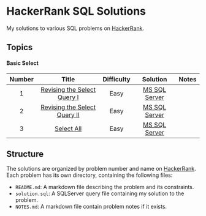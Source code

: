 # HackerRank SQL Solutions

My solutions to various SQL problems on [HackerRank](https://www.hackerrank.com/domains/sql).

## Topics

#### Basic Select

| Number |                                               Title                                                | Difficulty |                                    Solution                                    | Notes |
| :----: | :------------------------------------------------------------------------------------------------: | :--------: | :----------------------------------------------------------------------------: | :---: |
|   1    |  [Revising the Select Query I](https://www.hackerrank.com/challenges/revising-the-select-query/)   |    Easy    | [MS SQL Server](./1-Basic-Select/01-Revising-the-Select-Query-I/Solution.sql)  |       |
|   2    | [Revising the Select Query II](https://www.hackerrank.com/challenges/revising-the-select-query-2/) |    Easy    | [MS SQL Server](./1-Basic-Select/02-Revising-the-Select-Query-II/Solution.sql) |       |
|   3    |                [Select All](https://www.hackerrank.com/challenges/select-all-sql/)                 |    Easy    |          [MS SQL Server](./1-Basic-Select/03-Select-All/Solution.sql)          |       |

## Structure

The solutions are organized by problem number and name on [HackerRank](https://www.hackerrank.com/domains/sql). Each problem has its own directory, containing the following files:

- `README.md`: A markdown file describing the problem and its constraints.
- `solution.sql`: A SQLServer query file containing my solution to the problem.
- `NOTES.md`: A markdown file contain problem notes if it exists.
